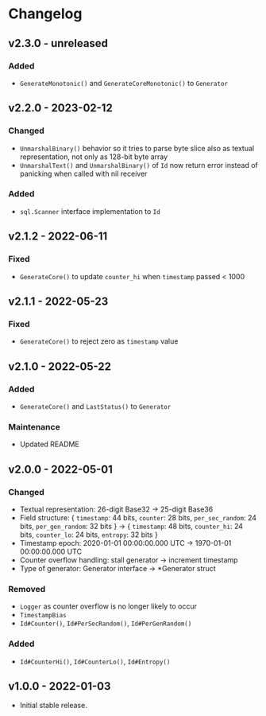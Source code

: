 # Changelog

## v2.3.0 - unreleased

### Added

- `GenerateMonotonic()` and `GenerateCoreMonotonic()` to `Generator`

## v2.2.0 - 2023-02-12

### Changed

- `UnmarshalBinary()` behavior so it tries to parse byte slice also as textual
  representation, not only as 128-bit byte array
- `UnmarshalText()` and `UnmarshalBinary()` of `Id` now return error instead of
  panicking when called with nil receiver

### Added

- `sql.Scanner` interface implementation to `Id`

## v2.1.2 - 2022-06-11

### Fixed

- `GenerateCore()` to update `counter_hi` when `timestamp` passed < 1000

## v2.1.1 - 2022-05-23

### Fixed

- `GenerateCore()` to reject zero as `timestamp` value

## v2.1.0 - 2022-05-22

### Added

- `GenerateCore()` and `LastStatus()` to `Generator`

### Maintenance

- Updated README

## v2.0.0 - 2022-05-01

### Changed

- Textual representation: 26-digit Base32 -> 25-digit Base36
- Field structure: { `timestamp`: 44 bits, `counter`: 28 bits, `per_sec_random`:
  24 bits, `per_gen_random`: 32 bits } -> { `timestamp`: 48 bits, `counter_hi`:
  24 bits, `counter_lo`: 24 bits, `entropy`: 32 bits }
- Timestamp epoch: 2020-01-01 00:00:00.000 UTC -> 1970-01-01 00:00:00.000 UTC
- Counter overflow handling: stall generator -> increment timestamp
- Type of generator: Generator interface -> \*Generator struct

### Removed

- `Logger` as counter overflow is no longer likely to occur
- `TimestampBias`
- `Id#Counter()`, `Id#PerSecRandom()`, `Id#PerGenRandom()`

### Added

- `Id#CounterHi()`, `Id#CounterLo()`, `Id#Entropy()`

## v1.0.0 - 2022-01-03

- Initial stable release.
